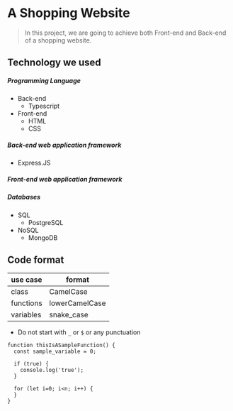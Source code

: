 # A Shopping Website

> In this project, we are going to achieve both Front-end and Back-end of a shopping website.

## Technology we used
##### Programming Language
- Back-end
  - Typescript
- Front-end
  - HTML
  - CSS
##### Back-end web application framework
- Express.JS
##### Front-end web application framework

##### Databases
- SQL
  - PostgreSQL
- NoSQL
  - MongoDB

## Code format
| use case | format |
| --- | --- |
| class | CamelCase |
| functions | lowerCamelCase |
| variables | snake_case |
- Do not start with `_` or `$` or any punctuation
```
function thisIsASampleFunction() {
  const sample_variable = 0;

  if (true) {
    console.log('true');
  }

  for (let i=0; i<n; i++) {
  }
}
```